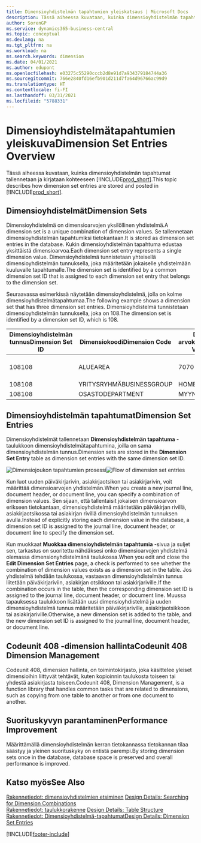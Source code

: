 ```yaml
---
title: Dimensioyhdistelmän tapahtumien yleiskatsaus | Microsoft Docs
description: Tässä aiheessa kuvataan, kuinka dimensioyhdistelmän tapahtumat tallennetaan ja kirjataan Dynamics 365:ssä.
author: SorenGP
ms.service: dynamics365-business-central
ms.topic: conceptual
ms.devlang: na
ms.tgt_pltfrm: na
ms.workload: na
ms.search.keywords: dimension
ms.date: 04/01/2021
ms.author: edupont
ms.openlocfilehash: e03275c55290cccb2d8e91d7a934379184744a36
ms.sourcegitcommit: 766e2840fd16efb901d211d7fa64d96766ac99d9
ms.translationtype: HT
ms.contentlocale: fi-FI
ms.lasthandoff: 03/31/2021
ms.locfileid: "5788331"
---
```

# <a name="dimension-set-entries-overview"></a><span data-ttu-id="d48a6-103">Dimensioyhdistelmätapahtumien yleiskuva</span><span class="sxs-lookup"><span data-stu-id="d48a6-103">Dimension Set Entries Overview</span></span>
<span data-ttu-id="d48a6-104">Tässä aiheessa kuvataan, kuinka dimensioyhdistelmän tapahtumat tallennetaan ja kirjataan kohteeseen [!INCLUDE[prod_short](includes/prod_short.md)].</span><span class="sxs-lookup"><span data-stu-id="d48a6-104">This topic describes how dimension set entries are stored and posted in [!INCLUDE[prod_short](includes/prod_short.md)].</span></span>  

## <a name="dimension-sets"></a><span data-ttu-id="d48a6-105">Dimensioyhdistelmät</span><span class="sxs-lookup"><span data-stu-id="d48a6-105">Dimension Sets</span></span>  
<span data-ttu-id="d48a6-106">Dimensioyhdistelmä on dimensioarvojen yksilöllinen yhdistelmä.</span><span class="sxs-lookup"><span data-stu-id="d48a6-106">A dimension set is a unique combination of dimension values.</span></span> <span data-ttu-id="d48a6-107">Se tallennetaan dimensioyhdistelmän tapahtumiksi tietokantaan.</span><span class="sxs-lookup"><span data-stu-id="d48a6-107">It is stored as dimension set entries in the database.</span></span> <span data-ttu-id="d48a6-108">Kukin dimensioyhdistelmän tapahtuma edustaa yksittäistä dimensioarvoa.</span><span class="sxs-lookup"><span data-stu-id="d48a6-108">Each dimension set entry represents a single dimension value.</span></span> <span data-ttu-id="d48a6-109">Dimensioyhdistelmä tunnistetaan yhteisellä dimensioyhdistelmän tunnuksella, joka määritetään jokaiselle yhdistelmään kuuluvalle tapahtumalle.</span><span class="sxs-lookup"><span data-stu-id="d48a6-109">The dimension set is identified by a common dimension set ID that is assigned to each dimension set entry that belongs to the dimension set.</span></span>  

<span data-ttu-id="d48a6-110">Seuraavassa esimerkissä näytetään dimensioyhdistelmä, jolla on kolme dimensioyhdistelmätapahtumaa.</span><span class="sxs-lookup"><span data-stu-id="d48a6-110">The following example shows a dimension set that has three dimension set entries.</span></span> <span data-ttu-id="d48a6-111">Dimensioyhdistelmä tunnistetaan dimensioyhdistelmän tunnuksella, joka on 108.</span><span class="sxs-lookup"><span data-stu-id="d48a6-111">The dimension set is identified by a dimension set ID, which is 108.</span></span>  

|<span data-ttu-id="d48a6-112">Dimensioyhdistelmän tunnus</span><span class="sxs-lookup"><span data-stu-id="d48a6-112">Dimension Set ID</span></span>|<span data-ttu-id="d48a6-113">Dimensiokoodi</span><span class="sxs-lookup"><span data-stu-id="d48a6-113">Dimension Code</span></span>|<span data-ttu-id="d48a6-114">Dimension arvokoodi</span><span class="sxs-lookup"><span data-stu-id="d48a6-114">Dimension Value Code</span></span>|<span data-ttu-id="d48a6-115">Dimensioarvon nimi</span><span class="sxs-lookup"><span data-stu-id="d48a6-115">Dimension Value Name</span></span>|  
|----------------------|--------------------|--------------------------|--------------------------|  
|<span data-ttu-id="d48a6-116">108</span><span class="sxs-lookup"><span data-stu-id="d48a6-116">108</span></span>|<span data-ttu-id="d48a6-117">ALUE</span><span class="sxs-lookup"><span data-stu-id="d48a6-117">AREA</span></span>|<span data-ttu-id="d48a6-118">70</span><span class="sxs-lookup"><span data-stu-id="d48a6-118">70</span></span>|<span data-ttu-id="d48a6-119">Pohjois-Amerikka</span><span class="sxs-lookup"><span data-stu-id="d48a6-119">America North</span></span>|  
|<span data-ttu-id="d48a6-120">108</span><span class="sxs-lookup"><span data-stu-id="d48a6-120">108</span></span>|<span data-ttu-id="d48a6-121">YRITYSRYHMÄ</span><span class="sxs-lookup"><span data-stu-id="d48a6-121">BUSINESSGROUP</span></span>|<span data-ttu-id="d48a6-122">HOME</span><span class="sxs-lookup"><span data-stu-id="d48a6-122">HOME</span></span>|<span data-ttu-id="d48a6-123">Kotitalous</span><span class="sxs-lookup"><span data-stu-id="d48a6-123">Home</span></span>|  
|<span data-ttu-id="d48a6-124">108</span><span class="sxs-lookup"><span data-stu-id="d48a6-124">108</span></span>|<span data-ttu-id="d48a6-125">OSASTO</span><span class="sxs-lookup"><span data-stu-id="d48a6-125">DEPARTMENT</span></span>|<span data-ttu-id="d48a6-126">MYYNTI</span><span class="sxs-lookup"><span data-stu-id="d48a6-126">SALES</span></span>|<span data-ttu-id="d48a6-127">Myynti</span><span class="sxs-lookup"><span data-stu-id="d48a6-127">Sales</span></span>|  

## <a name="dimension-set-entries"></a><span data-ttu-id="d48a6-128">Dimensioyhdistelmän tapahtumat</span><span class="sxs-lookup"><span data-stu-id="d48a6-128">Dimension Set Entries</span></span>  
<span data-ttu-id="d48a6-129">Dimensioyhdistelmät tallennetaan **Dimensioyhdistelmän tapahtuma** -taulukkoon dimensioyhdistelmätapahtumina, joilla on sama dimensioyhdistelmän tunnus.</span><span class="sxs-lookup"><span data-stu-id="d48a6-129">Dimension sets are stored in the **Dimension Set Entry** table as dimension set entries with the same dimension set ID.</span></span>  

<span data-ttu-id="d48a6-130">![Dimensiojoukon tapahtumien prosessi](media/dimensionentrynav7.png "Dimensiojoukon tapahtumien prosessi")</span><span class="sxs-lookup"><span data-stu-id="d48a6-130">![Flow of dimension set entries](media/dimensionentrynav7.png "Flow of dimension set entries")</span></span>  

<span data-ttu-id="d48a6-131">Kun luot uuden päiväkirjarivin, asiakirjaotsikon tai asiakirjarivin, voit määrittää dimensioarvojen yhdistelmän.</span><span class="sxs-lookup"><span data-stu-id="d48a6-131">When you create a new journal line, document header, or document line, you can specify a combination of dimension values.</span></span> <span data-ttu-id="d48a6-132">Sen sijaan, että tallentaisit jokaisen dimensioarvon erikseen tietokantaan, dimensioyhdistelmä määritetään päiväkirjan rivillä, asiakirjaotsikossa tai asiakirjan rivillä dimensioyhdistelmän tunnuksen avulla.</span><span class="sxs-lookup"><span data-stu-id="d48a6-132">Instead of explicitly storing each dimension value in the database, a dimension set ID is assigned to the journal line, document header, or document line to specify the dimension set.</span></span>  

<span data-ttu-id="d48a6-133">Kun muokkaat **Muokkaa dimensioyhdistelmän tapahtumia** -sivua ja suljet sen, tarkastus on suoritettu nähdäksesi onko dimensioarvojen yhdistelmä olemassa dimensionyhdistelmänä taulukossa.</span><span class="sxs-lookup"><span data-stu-id="d48a6-133">When you edit and close the **Edit Dimension Set Entries** page, a check is performed to see whether the combination of dimension values exists as a dimension set in the table.</span></span> <span data-ttu-id="d48a6-134">Jos yhdistelmä tehdään taulukossa, vastaavan dimensioyhdistelmän tunnus liitetään päiväkirjariviin, asiakirjan otsikkoon tai asiakirjariville.</span><span class="sxs-lookup"><span data-stu-id="d48a6-134">If the combination occurs in the table, then the corresponding dimension set ID is assigned to the journal line, document header, or document line.</span></span> <span data-ttu-id="d48a6-135">Muussa tapauksessa taulukkoon lisätään uusi dimensioyhdistelmä ja uuden dimensioyhdistelmä tunnus määritetään päiväkirjariville, asiakirjaotsikkoon tai asiakirjariville.</span><span class="sxs-lookup"><span data-stu-id="d48a6-135">Otherwise, a new dimension set is added to the table, and the new dimension set ID is assigned to the journal line, document header, or document line.</span></span>

## <a name="codeunit-408-dimension-management"></a><span data-ttu-id="d48a6-136">Codeunit 408 -dimension hallinta</span><span class="sxs-lookup"><span data-stu-id="d48a6-136">Codeunit 408 Dimension Management</span></span>
<span data-ttu-id="d48a6-137">Codeunit 408, dimension hallinta, on toimintokirjasto, joka käsittelee yleiset dimensioihin liittyvät tehtävät, kuten kopioinnin taulukosta toiseen tai yhdestä asiakirjasta toiseen.</span><span class="sxs-lookup"><span data-stu-id="d48a6-137">Codeunit 408, Dimension Management, is a function library that handles common tasks that are related to dimensions, such as copying from one table to another or from one document to another.</span></span>

## <a name="performance-improvement"></a><span data-ttu-id="d48a6-138">Suorituskyvyn parantaminen</span><span class="sxs-lookup"><span data-stu-id="d48a6-138">Performance Improvement</span></span>  
<span data-ttu-id="d48a6-139">Määrittämällä dimensioyhdistelmän kerran tietokannassa tietokannan tilaa säästyy ja yleinen suorituskyky on entistä parempi.</span><span class="sxs-lookup"><span data-stu-id="d48a6-139">By storing dimension sets once in the database, database space is preserved and overall performance is improved.</span></span>  

## <a name="see-also"></a><span data-ttu-id="d48a6-140">Katso myös</span><span class="sxs-lookup"><span data-stu-id="d48a6-140">See Also</span></span>
<span data-ttu-id="d48a6-141">[Rakennetiedot: dimensioyhdistelmien etsiminen](design-details-searching-for-dimension-combinations.md) </span><span class="sxs-lookup"><span data-stu-id="d48a6-141">[Design Details: Searching for Dimension Combinations](design-details-searching-for-dimension-combinations.md) </span></span>  
<span data-ttu-id="d48a6-142">[Rakennetiedot: taulukkorakenne](design-details-table-structure.md) </span><span class="sxs-lookup"><span data-stu-id="d48a6-142">[Design Details: Table Structure](design-details-table-structure.md) </span></span>  
[<span data-ttu-id="d48a6-143">Rakennetiedot: Dimensioyhdistelmä-tapahtumat</span><span class="sxs-lookup"><span data-stu-id="d48a6-143">Design Details: Dimension Set Entries</span></span>](design-details-dimension-set-entries.md)   


[!INCLUDE[footer-include](includes/footer-banner.md)]
